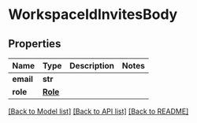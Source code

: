 # WorkspaceIdInvitesBody

## Properties
Name | Type | Description | Notes
------------ | ------------- | ------------- | -------------
**email** | **str** |  | 
**role** | [**Role**](Role.md) |  | 

[[Back to Model list]](../README.md#documentation-for-models) [[Back to API list]](../README.md#documentation-for-api-endpoints) [[Back to README]](../README.md)

